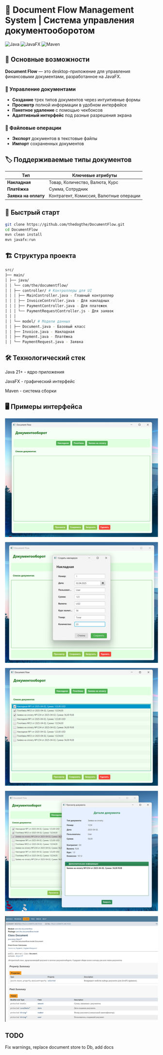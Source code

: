 # 📂 Document Flow Management System | Система управления документооборотом

![Java](https://img.shields.io/badge/Java-21+-blue?style=for-the-badge&logo=openjdk)
![JavaFX](https://img.shields.io/badge/JavaFX-21+-orange?style=for-the-badge&logo=java)
![Maven](https://img.shields.io/badge/Maven-3.8+-red?style=for-the-badge&logo=apache-maven)

## 🌟 Основные возможности

**Document Flow** — это desktop-приложение для управления финансовыми документами, разработанное на JavaFX. 

### 📄 Управление документами

- **Создание** трех типов документов через интуитивные формы
- **Просмотр** полной информации в удобном интерфейсе
- **Пакетное удаление** с помощью чекбоксов
- **Адаптивный интерфейс** под разные разрешения экрана

### 📂 Файловые операции

- **Экспорт** документов в текстовые файлы
- **Импорт** сохраненных документов

## 🏷 Поддерживаемые типы документов

| Тип                | Ключевые атрибуты                          |
|--------------------|--------------------------------------------|
| **Накладная**      | Товар, Количество, Валюта, Курс            |
| **Платёжка**       | Сумма, Сотрудник                           |
| **Заявка на оплату**| Контрагент, Комиссия, Валютные операции   |

## 🚀 Быстрый старт

```bash
git clone https://github.com/thedogthe/DocumentFlow.git
cd DocumentFlow
mvn clean install
mvn javafx:run
```

## 🏗 Структура проекта

```bash
src/
├── main/
│ ├── java/
│ │ └── com/the/documentflow/
│ │ ├── controller/ # Контроллеры для UI
│ │ │ ├── MainController.java - Главный контроллер
│ │ │ ├── InvoiceController.java - Для накладных
│ │ │ ├── PaymentController.java - Для платежек
│ │ │ └── PaymentRequestController.js - Для заявок
│ │ │
│ │ └── model/ # Модели данных
│ │ ├── Document.java - Базовый класс
│ │ ├── Invoice.java - Накладная
│ │ ├── Payment.java - Платёжка
│ │ └── PaymentRequest.java - Заявка
```

## 🛠 Технологический стек

Java 21+ - ядро приложения

JavaFX - графический интерфейс

Maven - система сборки

## 🖥 Примеры интерфейса

![alt text](docs/image.png)

![alt text](docs/image-1.png)

![alt text](docs/image-2.png)

![alt text](docs/image-3.png)

![alt text](docs/imageDoc.png)

## TODO

Fix warnings, replace document store to Db, add docs

